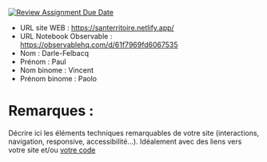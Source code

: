[![Review Assignment Due Date](https://classroom.github.com/assets/deadline-readme-button-22041afd0340ce965d47ae6ef1cefeee28c7c493a6346c4f15d667ab976d596c.svg)](https://classroom.github.com/a/tzO_JqWG)
- URL site WEB : https://santerritoire.netlify.app/
- URL Notebook Observable : https://observablehq.com/d/61f7969fd6067535
- Nom : Darle-Felbacq
- Prénom : Paul
- Nom binome : Vincent
- Prénom binome : Paolo

# Remarques :

Décrire ici les éléments techniques remarquables de votre site (interactions, navigation, responsive, accessibilité...).
Idéalement avec des liens vers votre site et/ou [votre code](https://github.blog/news-insights/product-news/relative-links-in-markup-files/)
